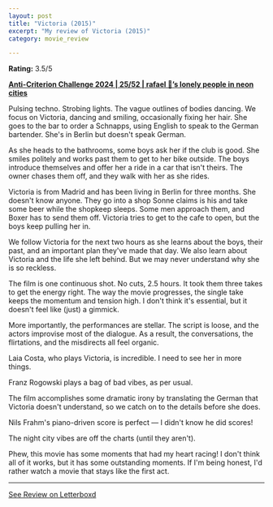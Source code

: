 ```yaml
---
layout: post
title: "Victoria (2015)"
excerpt: "My review of Victoria (2015)"
category: movie_review

---
```


**Rating:** 3.5/5

<b><a href="https://boxd.it/qBmUY/detail" title="Anti-Criterion Challenge 2024 | 25/52 | rafael 🍊’s lonely people in neon cities">Anti-Criterion Challenge 2024 | 25/52 | rafael 🍊’s lonely people in neon cities</a></b>

Pulsing techno. Strobing lights. The vague outlines of bodies dancing. We focus on Victoria, dancing and smiling, occasionally fixing her hair. She goes to the bar to order a Schnapps, using English to speak to the German bartender. She's in Berlin but doesn't speak German.

As she heads to the bathrooms, some boys ask her if the club is good. She smiles politely and works past them to get to her bike outside. The boys introduce themselves and offer her a ride in a car that isn't theirs. The owner chases them off, and they walk with her as she rides.

Victoria is from Madrid and has been living in Berlin for three months. She doesn't know anyone. They go into a shop Sonne claims is his and take some beer while the shopkeep sleeps. Some men approach them, and Boxer has to send them off. Victoria tries to get to the cafe to open, but the boys keep pulling her in.

We follow Victoria for the next two hours as she learns about the boys, their past, and an important plan they've made that day. We also learn about Victoria and the life she left behind. But we may never understand why she is so reckless.

The film is one continuous shot. No cuts, 2.5 hours. It took them three takes to get the energy right. The way the movie progresses, the single take keeps the momentum and tension high. I don't think it's essential, but it doesn't feel like (just) a gimmick.

More importantly, the performances are stellar. The script is loose, and the actors improvise most of the dialogue. As a result, the conversations, the flirtations, and the misdirects all feel organic.

Laia Costa, who plays Victoria, is incredible. I need to see her in more things.

Franz Rogowski plays a bag of bad vibes, as per usual.

The film accomplishes some dramatic irony by translating the German that Victoria doesn't understand, so we catch on to the details before she does.

Nils Frahm's piano-driven score is perfect — I didn't know he did scores!

The night city vibes are off the charts (until they aren't). 

Phew, this movie has some moments that had my heart racing! I don't think all of it works, but it has some outstanding moments. If I'm being honest, I'd rather watch a movie that stays like the first act.

<hr>

[See Review on Letterboxd](https://boxd.it/6HGiGN)
